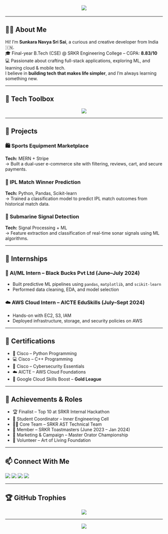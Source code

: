 <!-- Typing Animation Header -->
<h1 align="center">
  <img src="https://readme-typing-svg.demolab.com?font=Fira+Code&size=26&pause=1000&color=00F7FF&width=1000&center=true&vCenter=true&lines=Hi%2C+I'm+Sunkara+Navya+Sri+Sai+%F0%9F%91%8B;Full+Stack+Developer+%7C+ML+Explorer+%7C+Cloud+Intern;Passionate+About+Solving+Real+World+Problems;I+Code+with+Purpose+%26+Learn+with+Passion."/>
</h1>

---

## 👩‍💻 About Me

Hi! I’m **Sunkara Navya Sri Sai**, a curious and creative developer from India 🇮🇳.  
🎓 Final-year B.Tech (CSE) @ SRKR Engineering College – CGPA: **8.83/10**  
💻 Passionate about crafting full-stack applications, exploring ML, and learning cloud & mobile tech.  
I believe in **building tech that makes life simpler**, and I’m always learning something new.

---

## 🔧 Tech Toolbox

<p align="center">
  <img src="https://skillicons.dev/icons?i=js,react,nodejs,express,mongodb,python,java,flutter,aws,html,css,git,postman,vscode" />
</p>

---

## 🚀 Projects

### 🛍️ Sports Equipment Marketplace  
**Tech:** MERN + Stripe  
→ Built a dual-user e-commerce site with filtering, reviews, cart, and secure payments.

### 🏏 IPL Match Winner Prediction  
**Tech:** Python, Pandas, Scikit-learn  
→ Trained a classification model to predict IPL match outcomes from historical match data.

### 🌊 Submarine Signal Detection  
**Tech:** Signal Processing + ML  
→ Feature extraction and classification of real-time sonar signals using ML algorithms.

---

## 💼 Internships

### 🧠 AI/ML Intern – Black Bucks Pvt Ltd (June–July 2024)  
- Built predictive ML pipelines using `pandas`, `matplotlib`, and `scikit-learn`  
- Performed data cleaning, EDA, and model selection

### ☁️ AWS Cloud Intern – AICTE EduSkills (July–Sept 2024)  
- Hands-on with EC2, S3, IAM  
- Deployed infrastructure, storage, and security policies on AWS

---

## 🏅 Certifications

- 🐍 Cisco – Python Programming  
- 💻 Cisco – C++ Programming  
- 🔐 Cisco – Cybersecurity Essentials  
- ☁️ AICTE – AWS Cloud Foundations  
- 🥇 Google Cloud Skills Boost – **Gold League**

---

## 🌟 Achievements & Roles

- 🏆 Finalist – Top 10 at SRKR Internal Hackathon  
- 🧠 Student Coordinator – Inner Engineering Cell  
- 👩‍💻 Core Team – SRKR AST Technical Team  
- 🎤 Member – SRKR Toastmasters (June 2023 – Jan 2024)  
- 📢 Marketing & Campaign – Master Orator Championship  
- 🌱 Volunteer – Art of Living Foundation

---

## 📫 Connect With Me

<p align="left">
  <a href="mailto:navyasunkara049@gmail.com"><img src="https://img.shields.io/badge/Gmail-D14836?style=flat&logo=gmail&logoColor=white" /></a>
  <a href="https://linkedin.com/in/navya-sri-sai-sunkara-6876a5311"><img src="https://img.shields.io/badge/LinkedIn-0A66C2?style=flat&logo=linkedin&logoColor=white" /></a>
  <a href="https://github.com/Navya0311"><img src="https://img.shields.io/badge/GitHub-000?style=flat&logo=github&logoColor=white" /></a>
  <a href="https://leetcode.com/u/navya_sunkara/"><img src="https://img.shields.io/badge/LeetCode-FFA116?style=flat&logo=leetcode&logoColor=black" /></a>
</p>

---

## 🏆 GitHub Trophies

<p align="center">
  <img src="https://github-profile-trophy.vercel.app/?username=Navya0311&theme=gruvbox&no-frame=true&column=6&margin-w=10" />
</p>

---

<p align="center">
  <img src="https://readme-typing-svg.herokuapp.com?font=Fira+Mono&pause=2000&width=700&lines=✨+Build+boldly.+Learn+deeply.+Grow+continuously+✨;" />
</p>
